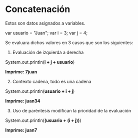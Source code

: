 # Concatenación

Estos son datos asignados a variables.

var usuario    =       "Juan";                                         var i    =     3;                           var j   =    4;

Se evaluara dichos valores en 3 casos que son los siguientes:

1.	Evaluación de izquierda a derecha

System.out.println(**i + j + usuario**)

**Imprime: 7juan**

2.	Contexto cadena, todo es una cadena

System.out.println(**usuario + i + j**)

**Imprime: juan34**

3. Uso de paréntesis modifican la prioridad de la evaluación

System.out.println(**(usuario + (i + j))**)

**Imprime: juan7**